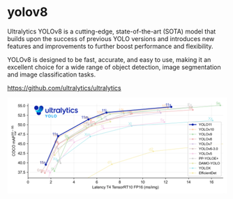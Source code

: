 # yolov8

Ultralytics YOLOv8 is a cutting-edge, state-of-the-art (SOTA) model that builds upon the success of previous YOLO versions and introduces new features and improvements to further boost performance and flexibility.

YOLOv8 is designed to be fast, accurate, and easy to use, making it an excellent choice for a wide range of object detection, image segmentation and image classification tasks.

https://github.com/ultralytics/ultralytics

<img src="https://raw.githubusercontent.com/ultralytics/assets/main/yolov8/yolo-comparison-plots.png">
